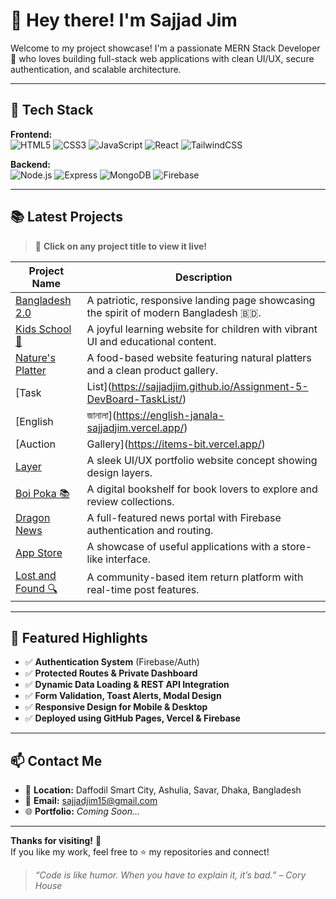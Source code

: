 # 👋 Hey there! I'm Sajjad Jim

Welcome to my project showcase! I'm a passionate MERN Stack Developer 🚀 who loves building full-stack web applications with clean UI/UX, secure authentication, and scalable architecture.

---

## 🔧 Tech Stack

**Frontend:**  
![HTML5](https://img.shields.io/badge/HTML5-E34F26?style=flat&logo=html5&logoColor=white)
![CSS3](https://img.shields.io/badge/CSS3-1572B6?style=flat&logo=css3&logoColor=white)
![JavaScript](https://img.shields.io/badge/JavaScript-F7DF1E?style=flat&logo=javascript&logoColor=black)
![React](https://img.shields.io/badge/React-20232A?style=flat&logo=react&logoColor=61DAFB)
![TailwindCSS](https://img.shields.io/badge/TailwindCSS-38B2AC?style=flat&logo=tailwind-css&logoColor=white)

**Backend:**  
![Node.js](https://img.shields.io/badge/Node.js-339933?style=flat&logo=node.js&logoColor=white)
![Express](https://img.shields.io/badge/Express.js-000000?style=flat&logo=express&logoColor=white)
![MongoDB](https://img.shields.io/badge/MongoDB-4EA94B?style=flat&logo=mongodb&logoColor=white)
![Firebase](https://img.shields.io/badge/Firebase-FFCA28?style=flat&logo=firebase&logoColor=black)

---

## 📚 Latest Projects

> 🔗 **Click on any project title to view it live!**

| Project Name             | Description |
|--------------------------|-------------|
| [Bangladesh 2.0](https://sajjadjim.github.io/Assignment-1--Bnagladesh-2.0/) | A patriotic, responsive landing page showcasing the spirit of modern Bangladesh 🇧🇩. |
| [Kids School 🏫](https://sajjadjim.github.io/Assignment-2--Kids-school/) | A joyful learning website for children with vibrant UI and educational content. |
| [Nature's Platter](https://sajjadjim.github.io/Assignment--3--Nature-s-Platter/) | A food-based website featuring natural platters and a clean product gallery. |
| [Task | List](https://sajjadjim.github.io/Assignment-5-DevBoard-TaskList/) | A personal productivity web app to manage daily tasks efficiently. |
| [English | জানালা](https://english-janala-sajjadjim.vercel.app/) | A language learning web platform for improving English skills with fun. |
| [Auction | Gallery](https://items-bit.vercel.app/) | A live auction-style item listing platform with dynamic UI/UX and bidding features. |
| [Layer](https://layer-website-liard.vercel.app/) | A sleek UI/UX portfolio website concept showing design layers. |
| [Boi Poka 📚](https://boipoka-website.vercel.app/) | A digital bookshelf for book lovers to explore and review collections. |
| [Dragon News](https://dragon-news-with-authentication.vercel.app/category/1) | A full-featured news portal with Firebase authentication and routing. |
| [App Store](https://app-store-sajjadjim.vercel.app/) | A showcase of useful applications with a store-like interface. |
| [Lost and Found 🔍](https://lost-and-found-website-c7da7.web.app/) | A community-based item return platform with real-time post features. |

---

## 🚀 Featured Highlights

- ✅ **Authentication System** (Firebase/Auth)
- ✅ **Protected Routes & Private Dashboard**
- ✅ **Dynamic Data Loading & REST API Integration**
- ✅ **Form Validation, Toast Alerts, Modal Design**
- ✅ **Responsive Design for Mobile & Desktop**
- ✅ **Deployed using GitHub Pages, Vercel & Firebase**

---

## 📫 Contact Me

- 📍 **Location:** Daffodil Smart City, Ashulia, Savar, Dhaka, Bangladesh  
- 📧 **Email:** sajjadjim15@gmail.com  
- 🌐 **Portfolio:** _Coming Soon..._

---

**Thanks for visiting!** 🌟  
If you like my work, feel free to ⭐️ my repositories and connect!

> _“Code is like humor. When you have to explain it, it’s bad.” – Cory House_

